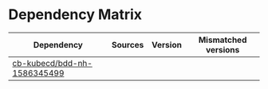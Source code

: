 # Dependency Matrix

Dependency | Sources | Version | Mismatched versions
---------- | ------- | ------- | -------------------
[cb-kubecd/bdd-nh-1586345499](https://github.com/cb-kubecd/bdd-nh-1586345499.git) |  | []() | 
